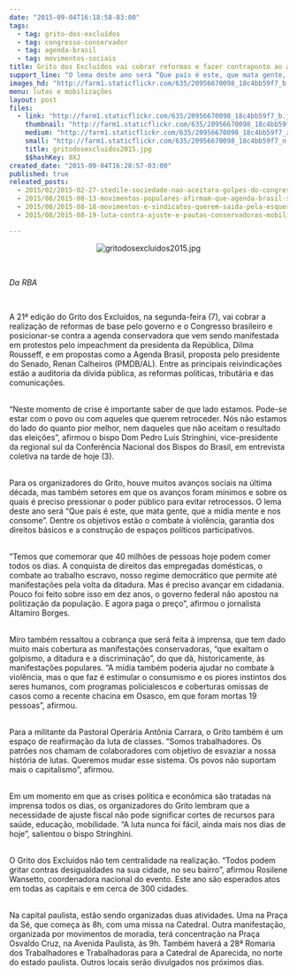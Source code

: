 ```yaml
---
date: "2015-09-04T16:18:58-03:00"
tags:
  - tag: grito-dos-excluídos
  - tag: congresso-conservador
  - tag: agenda-brasil
  - tag: movimentos-sociais
title: Grito dos Excluídos vai cobrar reformas e fazer contraponto ao ataque a direitos sociais
support_line: "O lema deste ano será “Que país é este, que mata gente, que a mídia mente e nos consome”. "
images_hd: "http://farm1.staticflickr.com/635/20956670098_18c4bb59f7_b.jpg"
menu: lutas e mobilizações
layout: post
files:
  - link: "http://farm1.staticflickr.com/635/20956670098_18c4bb59f7_b.jpg"
    thumbnail: "http://farm1.staticflickr.com/635/20956670098_18c4bb59f7_t.jpg"
    medium: "http://farm1.staticflickr.com/635/20956670098_18c4bb59f7_z.jpg"
    small: "http://farm1.staticflickr.com/635/20956670098_18c4bb59f7_n.jpg"
    title: gritodosexcluidos2015.jpg
    $$hashKey: 0XJ
created_date: "2015-09-04T16:28:57-03:00"
published: true
releated_posts:
  - 2015/02/2015-02-27-stedile-sociedade-nao-aceitara-golpes-do-congresso-ou-poder-judiciario.md
  - 2015/08/2015-08-13-movimentos-populares-afirmam-que-agenda-brasil-sera-desastrosa-para-o-pais.md
  - 2015/08/2015-08-18-movimentos-e-sindicatos-querem-saida-pela-esquerda-para-crise-politica-e-economica.md
  - 2015/08/2015-08-19-luta-contra-ajuste-e-pautas-conservadoras-mobiliza-classe-trabalhadora-no-rs.md

---
```

<p style="text-align:center"><img alt="gritodosexcluidos2015.jpg" src="http://farm1.staticflickr.com/635/20956670098_18c4bb59f7_b.jpg" /></p>

<p>&nbsp;</p>

<p><em>Da RBA&nbsp;</em></p>

<p>&nbsp;</p>

<p>A 21&ordf; edi&ccedil;&atilde;o do Grito dos Exclu&iacute;dos, na segunda-feira (7), vai cobrar a realiza&ccedil;&atilde;o de reformas de base pelo governo e o Congresso brasileiro e posicionar-se contra a agenda conservadora que vem sendo manifestada em protestos pelo impeachment da presidenta da Rep&uacute;blica, Dilma Rousseff, e em propostas como a Agenda Brasil, proposta pelo presidente do Senado, Renan Calheiros (PMDB/AL). Entre as principais reivindica&ccedil;&otilde;es est&atilde;o a auditoria da d&iacute;vida p&uacute;blica, as reformas pol&iacute;ticas, tribut&aacute;ria e das comunica&ccedil;&otilde;es.</p>

<p><br />
&ldquo;Neste momento de crise &eacute; importante saber de que lado estamos. Pode-se estar com o povo ou com aqueles que querem retroceder. N&oacute;s n&atilde;o estamos do lado do quanto pior melhor, nem daqueles que n&atilde;o aceitam o resultado das elei&ccedil;&otilde;es&rdquo;, afirmou o bispo Dom Pedro Lu&iacute;s Stringhini, vice-presidente da regional sul da Confer&ecirc;ncia Nacional dos Bispos do Brasil, em entrevista coletiva na tarde de hoje (3).</p>

<p><br />
Para os organizadores do Grito, houve muitos avan&ccedil;os sociais na &uacute;ltima d&eacute;cada, mas tamb&eacute;m setores em que os avan&ccedil;os foram m&iacute;nimos e sobre os quais &eacute; preciso pressionar o poder p&uacute;blico para evitar retrocessos. O lema deste ano ser&aacute; &ldquo;Que pa&iacute;s &eacute; este, que mata gente, que a m&iacute;dia mente e nos consome&rdquo;. Dentre os objetivos est&atilde;o o combate &agrave; viol&ecirc;ncia, garantia dos direitos b&aacute;sicos e a constru&ccedil;&atilde;o de espa&ccedil;os pol&iacute;ticos participativos.</p>

<p><br />
&ldquo;Temos que comemorar que 40 milh&otilde;es de pessoas hoje podem comer todos os dias. A conquista de direitos das empregadas dom&eacute;sticas, o combate ao trabalho escravo, nosso regime democr&aacute;tico que permite at&eacute; manifesta&ccedil;&otilde;es pela volta da ditadura. Mas &eacute; preciso avan&ccedil;ar em cidadania. Pouco foi feito sobre isso em dez anos, o governo federal n&atilde;o apostou na politiza&ccedil;&atilde;o da popula&ccedil;&atilde;o. E agora paga o pre&ccedil;o&rdquo;, afirmou o jornalista Altamiro Borges.</p>

<p><br />
Miro tamb&eacute;m ressaltou a cobran&ccedil;a que ser&aacute; feita &agrave; imprensa, que tem dado muito mais cobertura as manifesta&ccedil;&otilde;es conservadoras, &ldquo;que exaltam o golpismo, a ditadura e a discrimina&ccedil;&atilde;o&rdquo;, do que d&aacute;, historicamente, &agrave;s manifesta&ccedil;&otilde;es populares. &ldquo;A m&iacute;dia tamb&eacute;m poderia ajudar no combate &agrave; viol&ecirc;ncia, mas o que faz &eacute; estimular o consumismo e os piores instintos dos seres humanos, com programas policialescos e coberturas omissas de casos como a recente chacina em Osasco, em que foram mortas 19 pessoas&rdquo;, afirmou.</p>

<p><br />
Para a militante da Pastoral Oper&aacute;ria Ant&ocirc;nia Carrara, o Grito tamb&eacute;m &eacute; um espa&ccedil;o de reafirma&ccedil;&atilde;o da luta de classes. &ldquo;Somos trabalhadores. Os patr&otilde;es nos chamam de colaboradores com objetivo de esvaziar a nossa hist&oacute;ria de lutas. Queremos mudar esse sistema. Os povos n&atilde;o suportam mais o capitalismo&rdquo;, afirmou.</p>

<p><br />
Em um momento em que as crises pol&iacute;tica e econ&ocirc;mica s&atilde;o tratadas na imprensa todos os dias, os organizadores do Grito lembram que a necessidade de ajuste fiscal n&atilde;o pode significar cortes de recursos para sa&uacute;de, educa&ccedil;&atilde;o, mobilidade. &ldquo;A luta nunca foi f&aacute;cil, ainda mais nos dias de hoje&rdquo;, salientou o bispo Stringhini.</p>

<p><br />
O Grito dos Exclu&iacute;dos n&atilde;o tem centralidade na realiza&ccedil;&atilde;o. &ldquo;Todos podem gritar contras desigualdades na sua cidade, no seu bairro&rdquo;, afirmou Rosilene Wansetto, coordenadora nacional do evento. Este ano s&atilde;o esperados atos em todas as capitais e em cerca de 300 cidades.</p>

<p><br />
Na capital paulista, est&atilde;o sendo organizadas duas atividades. Uma na Pra&ccedil;a da S&eacute;, que come&ccedil;a &agrave;s 8h, com uma missa na Catedral. Outra manifesta&ccedil;&atilde;o, organizada por movimentos de moradia, ter&aacute; concentra&ccedil;&atilde;o na Pra&ccedil;a Osvaldo Cruz, na Avenida Paulista, &agrave;s 9h. Tamb&eacute;m haver&aacute; a 28&ordf; Romaria dos Trabalhadores e Trabalhadoras para a Catedral de Aparecida, no norte do estado paulista. Outros locais ser&atilde;o divulgados nos pr&oacute;ximos dias.</p>
